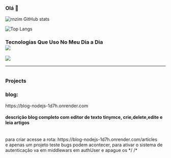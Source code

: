 ### Olá 👋
![rnzim GitHub stats](https://github-readme-stats.vercel.app/api?username=rnzim&show_icons=true&bg_color=00000000)


![Top Langs](https://github-readme-stats.vercel.app/api/top-langs/?username=rnzim&hide_progress=false)

<h3>Tecnologias Que Uso No Meu Dia a Dia
<br>
<img src="https://img.shields.io/badge/JavaScript-F7DF1E?style=for-the-badge&logo=javascript&logoColor=black">
</img>

 <img src="https://img.shields.io/badge/Node.js-43853D?style=for-the-badge&logo=node.js&logoColor=white"></img>
<hr>  
  <br>
Projects 
<br>
<h3>blog:</h3> https://blog-nodejs-1d7h.onrender.com
<h4>descrição  blog completo com editor de texto tinymce, crie,delete,edite e leia artigos</h4>
<br> para criar acesse a rota: https://blog-nodejs-1d7h.onrender.com/articles
<br> e apenas um projeto teste bugs podem acontecer, para ativar o sistema de autenticação va em middlewars em authUser e apague os */ /*
<!--
**rnzim/rnzim** is a ✨ _special_ ✨ repository because its `README.md` (this file) appears on your GitHub profile.

Here are some ideas to get you started:

- 🔭 I’m currently working on ...
- 🌱 I’m currently learning ...
- 👯 I’m looking to collaborate on ...
- 🤔 I’m looking for help with ...
- 💬 Ask me about ...
- 📫 How to reach me: ...
- 😄 Pronouns: ...
- ⚡ Fun fact: ...
-->
